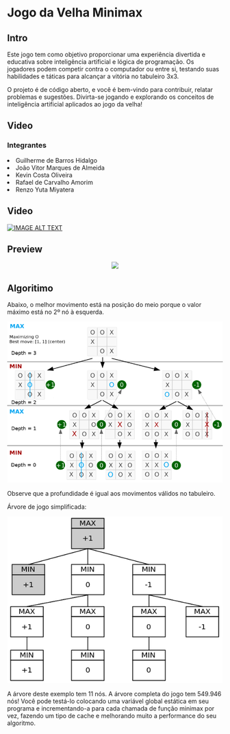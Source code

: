 # Jogo da Velha Minimax

## Intro
Este jogo tem como objetivo proporcionar uma experiência divertida e educativa sobre inteligência artificial e lógica de programação. Os jogadores podem competir contra o computador ou entre si, testando suas habilidades e táticas para alcançar a vitória no tabuleiro 3x3.

O projeto é de código aberto, e você é bem-vindo para contribuir, relatar problemas e sugestões. Divirta-se jogando e explorando os conceitos de inteligência artificial aplicados ao jogo da velha!

## Video
<h3>Integrantes</h3>
<li>Guilherme de Barros Hidalgo</li>
<li>João Vitor Marques de Almeida</li>
<li>Kevin Costa Oliveira</li>
<li>Rafael de Carvalho Amorim </li>
<li>Renzo Yuta Miyatera</li>

## Video
[![IMAGE ALT TEXT](http://img.youtube.com/vi/OZkIVR9bI1I/0.jpg)](http://www.youtube.com/watch?v=OZkIVR9bI1I "Jogo da Velha")


## Preview
<p align="center">
	<img src="preview/jogando.gif"></img>
</p>

## Algoritimo
Abaixo, o melhor movimento está na posição do meio porque o valor máximo está no 2º nó à esquerda.
<p align="center">
	<img src="preview/tic-tac-toe-minimax-game-tree.png"></img>
</p>

Observe que a profundidade é igual aos movimentos válidos no tabuleiro.

Árvore de jogo simplificada:
<p align="center">
	<img src="preview/simplified-g-tree.png"></img>
</p>

A árvore deste exemplo tem 11 nós. A árvore completa do jogo tem 549.946 nós! Você pode testá-lo colocando uma variável global estática em seu programa e incrementando-a para cada chamada de função minimax por vez, fazendo um tipo de cache e melhorando muito a performance do seu algoritmo.
